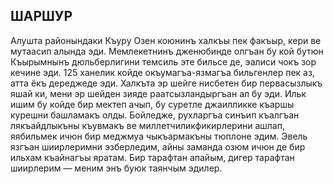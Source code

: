 ## ШАРШУР

Алушта районындаки Къуру Озен коюнинъ халкъы пек факъыр, кери ве мутаасип алында эди.
Мемлекетнинъ дженюбинде олгъан бу кой бутюн Къырымнынъ дюльберлигини темсиль эте бильсе де, эалиси чокъ зор кечине эди.
125 ханелик койде окъумагъа-язмагъа бильгенлер пек аз, атта ёкъ дереджеде эди.
Халкъта эр шейге нисбетен бир первасызлыкъ яшай ки, мени эр шейден зияде раатсызландыргъан ал бу эди.
Ильк ишим бу койде бир мектеп ачып, бу суретле джаилликке къаршы курешни башламакъ олды.
Бойледже, рухларгъа синъип къалгъан лякъайдлыкъны къувмакъ ве миллетчиликфикирлерини ашлап, яябильмек ичюн бир меджмуа чыкъармакъны тюплоне эдим.
Эвель язгъан шиирлеримни эзберледим, айны заманда озюм ичюн де бир ильхам къайнагъы яратам.
Бир тарафтан апайым, дигер тарафтан шиирлерим — меним энъ буюк таянчым эдилер.
